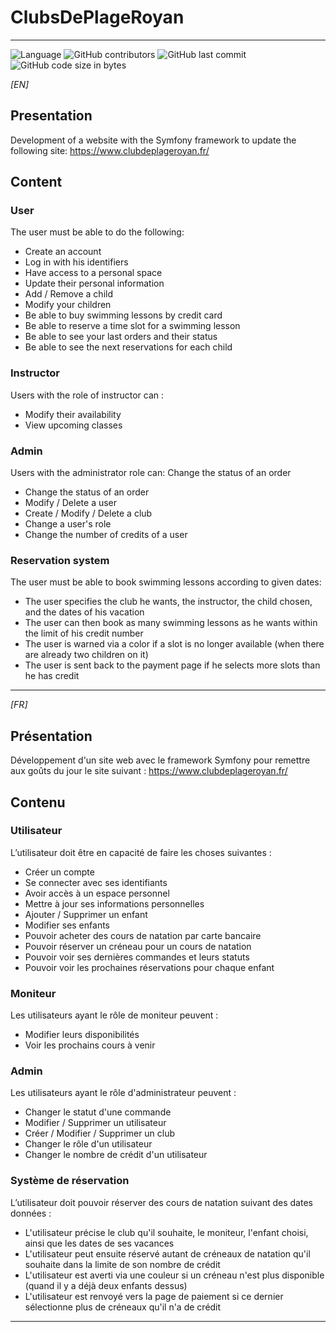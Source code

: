 # ClubsDePlageRoyan

---

![Language](https://img.shields.io/badge/Language-PHP-blue?style=flat-square) 
![GitHub contributors](https://img.shields.io/github/contributors/CreatibOfficiel/ClubsDePlageRoyan?style=flat-square) 
![GitHub last commit](https://img.shields.io/github/last-commit/CreatibOfficiel/ClubsDePlageRoyan?style=flat-square) 
![GitHub code size in bytes](https://img.shields.io/github/languages/code-size/CreatibOfficiel/ClubsDePlageRoyan?style=flat-square)

_[EN]_

## Presentation

Development of a website with the Symfony framework to update the following site: https://www.clubdeplageroyan.fr/

## Content

### User
The user must be able to do the following:</br>
- Create an account</br>
- Log in with his identifiers</br>
- Have access to a personal space</br>
- Update their personal information</br>
- Add / Remove a child</br>
- Modify your children</br>
- Be able to buy swimming lessons by credit card</br>
- Be able to reserve a time slot for a swimming lesson</br>
- Be able to see your last orders and their status</br>
- Be able to see the next reservations for each child</br>

### Instructor
Users with the role of instructor can :</br>
- Modify their availability</br>
- View upcoming classes</br>

### Admin
Users with the administrator role can: Change the status of an order</br>
- Change the status of an order</br>
- Modify / Delete a user</br>
- Create / Modify / Delete a club</br>
- Change a user's role</br>
- Change the number of credits of a user</br>

### Reservation system
The user must be able to book swimming lessons according to given dates:</br>
- The user specifies the club he wants, the instructor, the child chosen, and the dates of his vacation</br>
- The user can then book as many swimming lessons as he wants within the limit of his credit number</br>
- The user is warned via a color if a slot is no longer available (when there are already two children on it)</br>
- The user is sent back to the payment page if he selects more slots than he has credit</br>

---

_[FR]_

## Présentation

Développement d'un site web avec le framework Symfony pour remettre aux goûts du jour le site suivant : https://www.clubdeplageroyan.fr/

## Contenu

### Utilisateur
L’utilisateur doit être en capacité de faire les choses suivantes :</br>
- Créer un compte</br>
- Se connecter avec ses identifiants</br>
- Avoir accès à un espace personnel</br>
- Mettre à jour ses informations personnelles</br>
- Ajouter / Supprimer un enfant</br>
- Modifier ses enfants</br>
- Pouvoir acheter des cours de natation par carte bancaire</br>
- Pouvoir réserver un créneau pour un cours de natation</br>
- Pouvoir voir ses dernières commandes et leurs statuts</br>
- Pouvoir voir les prochaines réservations pour chaque enfant</br>

### Moniteur
Les utilisateurs ayant le rôle de moniteur peuvent :</br>
- Modifier leurs disponibilités</br>
- Voir les prochains cours à venir</br>

### Admin
Les utilisateurs ayant le rôle d'administrateur peuvent :</br>
- Changer le statut d'une commande</br>
- Modifier / Supprimer un utilisateur</br>
- Créer / Modifier / Supprimer un club</br>
- Changer le rôle d'un utilisateur</br>
- Changer le nombre de crédit d'un utilisateur

### Système de réservation
L’utilisateur doit pouvoir réserver des cours de natation suivant des dates données :</br>
- L'utilisateur précise le club qu'il souhaite, le moniteur, l'enfant choisi, ainsi que les dates de ses vacances</br>
- L'utilisateur peut ensuite réservé autant de créneaux de natation qu'il souhaite dans la limite de son nombre de crédit</br>
- L'utilisateur est averti via une couleur si un créneau n'est plus disponible (quand il y a déjà deux enfants dessus)</br>
- L'utilisateur est renvoyé vers la page de paiement si ce dernier sélectionne plus de créneaux qu'il n'a de crédit</br>

---

